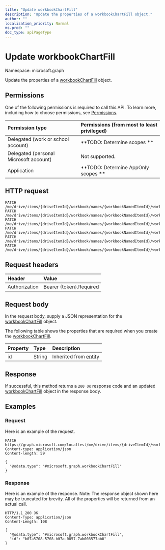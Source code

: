 ```yaml
---
title: "Update workbookChartFill"
description: "Update the properties of a workbookChartFill object."
author: ""
localization_priority: Normal
ms.prod: ""
doc_type: apiPageType
---
```


# Update workbookChartFill

Namespace: microsoft.graph

Update the properties of a [workbookChartFill](../resources/workbookchartfill.md) object.

## Permissions
One of the following permissions is required to call this API. To learn more, including how to choose permissions, see [Permissions](/concepts/permissions-reference.md).

|Permission type|Permissions (from most to least privileged)|
|:---|:---|
|Delegated (work or school account)|**TODO: Determine scopes **|
|Delegated (personal Microsoft account)|Not supported.|
|Application|**TODO: Determine AppOnly scopes **|

## HTTP request
<!-- {
  "blockType": "ignored"
}
-->
``` http
PATCH /me/drive/items/{driveItemId}/workbook/names/{workbookNamedItemId}/worksheet/charts/{workbookChartId}/format/fill
PATCH /me/drive/items/{driveItemId}/workbook/names/{workbookNamedItemId}/worksheet/charts/{workbookChartId}/title/format/fill
PATCH /me/drive/items/{driveItemId}/workbook/names/{workbookNamedItemId}/worksheet/charts/{workbookChartId}/legend/format/fill
PATCH /me/drive/items/{driveItemId}/workbook/names/{workbookNamedItemId}/worksheet/charts/{workbookChartId}/dataLabels/format/fill
PATCH /me/drive/items/{driveItemId}/workbook/names/{workbookNamedItemId}/worksheet/charts/{workbookChartId}/series/{workbookChartSeriesId}/format/fill
PATCH /me/drive/items/{driveItemId}/workbook/names/{workbookNamedItemId}/worksheet/charts/{workbookChartId}/series/{workbookChartSeriesId}/points/{workbookChartPointId}/format/fill
```

## Request headers
|Header|Value|
|:---|:---|
|Authorization|Bearer {token}.Required|

## Request body
In the request body, supply a JSON representation for the [workbookChartFill](../resources/workbookchartfill.md) object.

The following table shows the properties that are required when you create the [workbookChartFill](../resources/workbookchartfill.md).

|Property|Type|Description|
|:---|:---|:---|
|id|String| Inherited from [entity](../resources/entity.md)|



## Response
If successful, this method returns a `200 OK` response code and an updated [workbookChartFill](../resources/workbookchartfill.md) object in the response body.

## Examples

### Request
Here is an example of the request.
<!-- {
  "blockType": "request",
  "name": "update_workbookchartfill"
}
-->
``` http
PATCH https://graph.microsoft.com/localtest/me/drive/items/{driveItemId}/workbook/names/{workbookNamedItemId}/worksheet/charts/{workbookChartId}/format/fill
Content-type: application/json
Content-length: 59

{
  "@odata.type": "#microsoft.graph.workbookChartFill"
}
```

### Response
Here is an example of the response. Note: The response object shown here may be truncated for brevity. All of the properties will be returned from an actual call.
<!-- {
  "blockType": "response",
  "truncated": true
}
-->
``` http
HTTP/1.1 200 OK
Content-Type: application/json
Content-Length: 108

{
  "@odata.type": "#microsoft.graph.workbookChartFill",
  "id": "b07a5708-5708-b07a-0857-7ab008577ab0"
}
```

